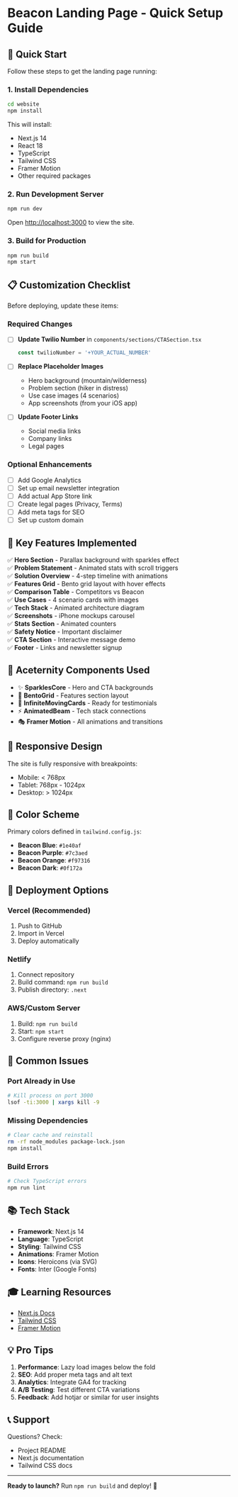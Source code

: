 # Beacon Landing Page - Quick Setup Guide

## 🚀 Quick Start

Follow these steps to get the landing page running:

### 1. Install Dependencies

```bash
cd website
npm install
```

This will install:
- Next.js 14
- React 18
- TypeScript
- Tailwind CSS
- Framer Motion
- Other required packages

### 2. Run Development Server

```bash
npm run dev
```

Open [http://localhost:3000](http://localhost:3000) to view the site.

### 3. Build for Production

```bash
npm run build
npm start
```

## 📋 Customization Checklist

Before deploying, update these items:

### Required Changes

- [ ] **Update Twilio Number** in `components/sections/CTASection.tsx`
  ```typescript
  const twilioNumber = '+YOUR_ACTUAL_NUMBER'
  ```

- [ ] **Replace Placeholder Images**
  - Hero background (mountain/wilderness)
  - Problem section (hiker in distress)
  - Use case images (4 scenarios)
  - App screenshots (from your iOS app)

- [ ] **Update Footer Links**
  - Social media links
  - Company links
  - Legal pages

### Optional Enhancements

- [ ] Add Google Analytics
- [ ] Set up email newsletter integration
- [ ] Add actual App Store link
- [ ] Create legal pages (Privacy, Terms)
- [ ] Add meta tags for SEO
- [ ] Set up custom domain

## 🎨 Key Features Implemented

✅ **Hero Section** - Parallax background with sparkles effect  
✅ **Problem Statement** - Animated stats with scroll triggers  
✅ **Solution Overview** - 4-step timeline with animations  
✅ **Features Grid** - Bento grid layout with hover effects  
✅ **Comparison Table** - Competitors vs Beacon  
✅ **Use Cases** - 4 scenario cards with images  
✅ **Tech Stack** - Animated architecture diagram  
✅ **Screenshots** - iPhone mockups carousel  
✅ **Stats Section** - Animated counters  
✅ **Safety Notice** - Important disclaimer  
✅ **CTA Section** - Interactive message demo  
✅ **Footer** - Links and newsletter signup  

## 🎯 Aceternity Components Used

- ✨ **SparklesCore** - Hero and CTA backgrounds
- 🎴 **BentoGrid** - Features section layout
- 🔄 **InfiniteMovingCards** - Ready for testimonials
- ⚡ **AnimatedBeam** - Tech stack connections
- 🎭 **Framer Motion** - All animations and transitions

## 📱 Responsive Design

The site is fully responsive with breakpoints:
- Mobile: < 768px
- Tablet: 768px - 1024px
- Desktop: > 1024px

## 🎨 Color Scheme

Primary colors defined in `tailwind.config.js`:
- **Beacon Blue**: `#1e40af`
- **Beacon Purple**: `#7c3aed`
- **Beacon Orange**: `#f97316`
- **Beacon Dark**: `#0f172a`

## 🚢 Deployment Options

### Vercel (Recommended)
1. Push to GitHub
2. Import in Vercel
3. Deploy automatically

### Netlify
1. Connect repository
2. Build command: `npm run build`
3. Publish directory: `.next`

### AWS/Custom Server
1. Build: `npm run build`
2. Start: `npm start`
3. Configure reverse proxy (nginx)

## 🐛 Common Issues

### Port Already in Use
```bash
# Kill process on port 3000
lsof -ti:3000 | xargs kill -9
```

### Missing Dependencies
```bash
# Clear cache and reinstall
rm -rf node_modules package-lock.json
npm install
```

### Build Errors
```bash
# Check TypeScript errors
npm run lint
```

## 📚 Tech Stack

- **Framework**: Next.js 14
- **Language**: TypeScript
- **Styling**: Tailwind CSS
- **Animations**: Framer Motion
- **Icons**: Heroicons (via SVG)
- **Fonts**: Inter (Google Fonts)

## 🎓 Learning Resources

- [Next.js Docs](https://nextjs.org/docs)
- [Tailwind CSS](https://tailwindcss.com/docs)
- [Framer Motion](https://www.framer.com/motion/)

## 💡 Pro Tips

1. **Performance**: Lazy load images below the fold
2. **SEO**: Add proper meta tags and alt text
3. **Analytics**: Integrate GA4 for tracking
4. **A/B Testing**: Test different CTA variations
5. **Feedback**: Add hotjar or similar for user insights

## 📞 Support

Questions? Check:
- Project README
- Next.js documentation
- Tailwind CSS docs

---

**Ready to launch?** Run `npm run build` and deploy! 🚀
